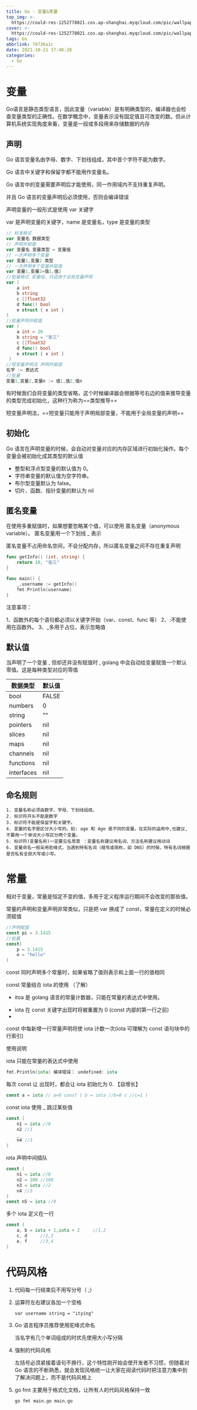 ```yaml
---
title: Go - 变量&常量
top_img: >-
  https://could-res-1252778021.cos.ap-shanghai.myqcloud.com/pic/wallpaper/5ecce72a5977e.jpg
cover: >-
  https://could-res-1252778021.cos.ap-shanghai.myqcloud.com/pic/wallpaper/5ecce72a5977e.jpg
tags: Go
abbrlink: 78736a1c
date: 2021-10-21 17:48:28
categories:
  - Go
---
```




# **变量**

Go语言是静态类型语言，因此变量（variable）是有明确类型的，编译器也会检查变量类型的正确性。在数学概念中，变量表示没有固定值且可改变的数。但从计算机系统实现角度来看，变量是一段或多段用来存储数据的内存

## **声明**

Go 语言变量名由字母、数字、下划线组成，其中首个字符不能为数字。

Go 语言中关键字和保留字都不能用作变量名。 

Go 语言中的变量需要声明后才能使用，同一作用域内不支持重复声明。 

并且 Go 语言的变量声明后必须使用，否则会编译错误



声明变量的一般形式是使用 var 关键字

var 是声明变量的关键字，name 是变量名，type 是变量的类型

```go
// 标准格式 
var 变量名 数据类型 
// 声明并赋值 
var 变量名 变量类型 = 变量值 
// 一次声明多个变量 
var 变量1,变量2 类型 
// 一次声明多个变量并赋值 
var 变量1,变量2=值1,值2 
//批量格式 变量组，只适用于全局变量声明
var ( 
    a int 
    b string 
    c []float32 
    d func() bool 
    e struct { x int } 
) 
//批量声明并赋值 
var ( 
    a int = 20 
    b string = "张三" 
    c []float32 
    d func() bool 
    e struct { x int }
 ) 
//短变量声明法 声明并赋值 
名字 := 表达式 
//批量 
变量1,变量2,变量n := 值1,值2,值n
```

有时候我们会将变量的类型省略，这个时候编译器会根据等号右边的值来推导变量的类型完成初始化，这种行为称为==类型推导==

短变量声明法，==短变量只能用于声明局部变量，不能用于全局变量的声明==



## 初始化

Go 语言在声明变量的时候，会自动对变量对应的内存区域进行初始化操作。每个变量会被初始化成其类型的默认值

- 整型和浮点型变量的默认值为 0。
- 字符串变量的默认值为空字符串。 
- 布尔型变量默认为 false。 
- 切片、函数、指针变量的默认为 nil

## **匿名变量**

在使用多重赋值时，如果想要忽略某个值，可以使用 匿名变量（anonymous variable）。 匿名变量用一个下划线 _ 表示

匿名变量不占用命名空间，不会分配内存，所以匿名变量之间不存在重复声明

```go
func getInfo() (int, string) { 
    return 10, "张三" 
} 

func main() { 
    _,username := getInfo() 
    fmt.Println(username) 
}
```

注意事项： 

1、函数外的每个语句都必须以关键字开始（var、const、func 等） 
2、:不能使用在函数外。 
3、_多用于占位，表示忽略值



## **默认值**

当声明了一个变量 , 但却还并没有赋值时 , golang 中会自动给变量赋值一个默认零值。这是每种类型对应的零值

| 数据类型   | 默认值 |
| ---------- | ------ |
| bool       | FALSE  |
| numbers    | 0      |
| string     | ""     |
| pointers   | nil    |
| slices     | nil    |
| maps       | nil    |
| channels   | nil    |
| functions  | nil    |
| interfaces | nil    |



## **命名规则**

 	1. 变量名称必须由数字、字母、下划线组成。
 	2. 标识符开头不能是数字
 	3. 标识符不能是保留字和关键字。
 	4. 变量的名字是区分大小写的。如: age 和 Age 是不同的变量。在实际的运用中,也建议,不要用一个单词大小写区分两个变量。
 	5. 标识符(变量名称)一定要见名思意 ：变量名称建议用名词，方法名称建议用动词
 	6. 变量命名一般采用驼峰式，当遇到特有名词（缩写或简称，如 DNS）的时候，特有名词根据是否私有全部大写或小写。





# **常量**

相对于变量，常量是恒定不变的值，多用于定义程序运行期间不会改变的那些值。

常量的声明和变量声明非常类似，只是把 var 换成了 const，常量在定义的时候必须赋值

```go
//声明赋值 
const pi = 3.1415 
//批量 
const( 
    p = 3.1415 
    e = "hello" 
)
```

const 同时声明多个常量时，如果省略了值则表示和上面一行的值相同

const 常量结合 iota 的使用 （了解）

- itoa 是 golang 语言的常量计数器，只能在常量的表达式中使用。

 * 
    iota 在 const 关键字出现时将被重置为 0 (const 内部的第一行之前)
* 
const 中每新增一行常量声明将使 iota 计数一次(iota 可理解为 const 语句块中的行索引)

使用说明

iota 只能在常量的表达式中使用

```go
fmt.Println(iota) 编译错误： undefined: iota
```

每次 const 让 出现时，都会让 iota 初始化为 0. 【自增长】

```go
const a = iota // a=0 const ( b = iota //b=0 c //c=1 )
```

const iota 使用 _ 跳过某些值

```go
const ( 
    n1 = iota //0 
    n2 //1 
    _ 
    n4 //3 
)
```

iota 声明中间插队

```go
const ( 
    n1 = iota //0 
    n2 = 100 //100 
    n3 = iota //2 
    n4 //3 
) 
const n5 = iota //0
```

多个 iota 定义在一行

```go
const ( 
    a, b = iota + 1,iota + 2     //1,2 
    c, d     //2,3 
    e, f     //3,4
)
```





# 代码风格

1. 代码每一行结束后不用写分号（ ;）

2. 运算符左右建议各加一个空格

   `var username string = "itying"`

3. Go 语言程序员推荐使用驼峰式命名

   当名字有几个单词组成的时优先使用大小写分隔

4. 强制的代码风格

   左括号必须紧接着语句不换行，这个特性刚开始会使开发者不习惯，但随着对 Go 语言的不断熟悉，就会发现风格统一让大家在阅读代码时把注意力集中到了解决问题上，而不是代码风格上

5. go fmt 主要用于格式化文档，让所有人的代码风格保持一致

   `go fmt main.go main.go`

   





























